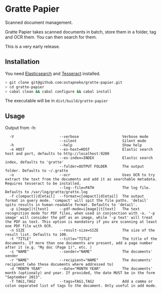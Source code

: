 Gratte Papier
=============

Scanned document management.

Gratte Papier takes scanned documents in batch, store them in a folder, tag and OCR them. You can then search for them.

This is a very early release.

Installation
------------
You need [Elasticsearch](http://www.elasticsearch.org/) and [Tesseract](https://code.google.com/p/tesseract-ocr/) installed.

```bash
> git clone git@github.com:ostapneko/gratte-papier.git
> cd gratte-papier
> cabal clean && cabal configure && cabal install
```

The executable will be in `dist/build/gratte-papier`

Usage
-----

Output from -h:
```text
  -V                     --verbose                    Verbose mode
                         --silent                     Silent mode
  -h                     --help                       Show help
  -e HOST                --es-host=HOST               Elastic search host and port, defaults to http://localhost:9200
                         --es-index=INDEX             Elastic search index, defaults to 'gratte'
                         --folder=OUTPUT FOLDER       The output folder. Defaults to ~/.gratte
  -o                     --ocr                        Uses OCR to try extract the text from the documents and add it as searchable metadata. Requires tesseract to be installed.
                         --log--file=PATH             The log file. Defaults to /var/log/gratte/gratte.log
  -f c[ompact]|d[etail]  --format=c[ompact]|d[etail]  The output format in query mode. 'compact' will spit the file paths. 'detail' spits results in human-readable format. Defaults to 'detail'.
  -p i[mage]|t[text]     --pdf-mode=i[mage]|t[text]   The text recognition mode for PDF files, when used in conjonction with -o. '-p image' will consider the pdf as an image, while '-p text' will treat the PDF as text. This option is mandatory if you are scanning at least one PDF file with OCR.
  -n SIZE                --result-size=SIZE           The size of the result list. Defaults to 100.
  -t "TITLE"             --title="TITLE"              The title of the documents. If more than one documents are present, add a page number after it (e.g. "My doc (Page 1)", etc. )
  -s "NAME"              --sender="NAME"              The documents' sender
  -r "NAME"              --recipient="NAME"           The documents' recipient (who these documents where addressed to)
  -d "MONTH YEAR"        --date="MONTH YEAR"          The documents' month (optionaly) and year. If provided, the date MUST be in the form "September 2013".
  -T TAG1,TAG2           --tags=TAG1,TAG2             Add a comma or colon separated list of tags to the document. Only useful in add mode.
```
